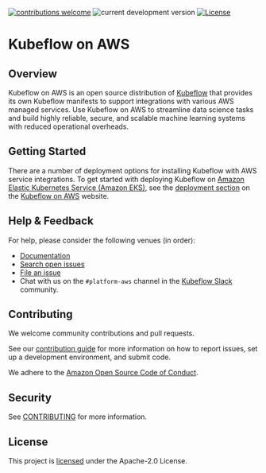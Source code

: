 [![contributions welcome](https://img.shields.io/badge/contributions-welcome-brightgreen.svg?style=flat)](https://github.com/awslabs/kubeflow-manifests/issues)
![current development version](https://img.shields.io/badge/Kubeflow-v1.6.1-rc.0-green)
[![License](https://img.shields.io/badge/License-Apache_2.0-blue.svg)](./LICENSE)
# Kubeflow on AWS

## Overview

Kubeflow on AWS is an open source distribution of [Kubeflow](https://www.kubeflow.org/) that provides its own Kubeflow manifests to support integrations with various AWS managed services. Use Kubeflow on AWS to streamline data science tasks and build highly reliable, secure, and scalable machine learning systems with reduced operational overheads.

## Getting Started

There are a number of deployment options for installing Kubeflow with AWS service integrations. To get started with deploying Kubeflow on [Amazon Elastic Kubernetes Service (Amazon EKS)](https://aws.amazon.com/eks/), see the [deployment section](https://awslabs.github.io/kubeflow-manifests/docs/deployment/) on the [Kubeflow on AWS](https://awslabs.github.io/kubeflow-manifests/) website.

## Help & Feedback

For help, please consider the following venues (in order):

* [Documentation](https://awslabs.github.io/kubeflow-manifests/docs/)
* [Search open issues](https://github.com/awslabs/kubeflow-manifests/issues)
* [File an issue](https://github.com/awslabs/kubeflow-manifests/issues/new/choose)
* Chat with us on the `#platform-aws` channel in the [Kubeflow Slack](https://www.kubeflow.org/docs/about/community/#slack) community.

## Contributing

We welcome community contributions and pull requests.

See our [contribution guide](CONTRIBUTING.md) for more information on how to
report issues, set up a development environment, and submit code.

We adhere to the [Amazon Open Source Code of Conduct](CODE_OF_CONDUCT.md#code-of-conduct).

## Security

See [CONTRIBUTING](CONTRIBUTING.md#security-issue-notifications) for more information.

## License

This project is [licensed](LICENSE) under the Apache-2.0 License.


